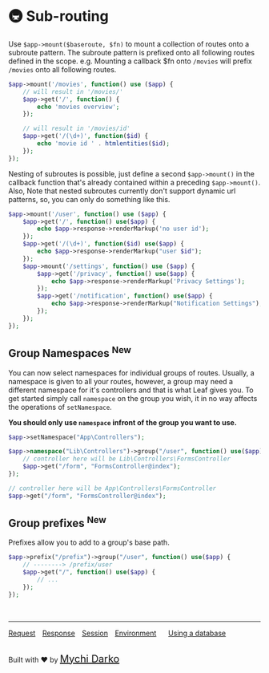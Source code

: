 # 🚇 Sub-routing

Use `$app->mount($baseroute, $fn)` to mount a collection of routes onto a subroute pattern. The subroute pattern is prefixed onto all following routes defined in the scope. e.g. Mounting a callback $fn onto `/movies` will prefix `/movies` onto all following routes.

```php
$app->mount('/movies', function() use ($app) {
    // will result in '/movies/'
    $app->get('/', function() {
        echo 'movies overview';
    });

    // will result in '/movies/id'
    $app->get('/(\d+)', function($id) {
        echo 'movie id ' . htmlentities($id);
    });
});
```

Nesting of subroutes is possible, just define a second `$app->mount()` in the callback function that's already contained within a preceding `$app->mount()`. Also, Note that nested subroutes currently don't support dynamic url patterns, so, you can only do something like this.

```php
$app->mount('/user', function() use ($app) {
    $app->get('/', function() use($app) {
        echo $app->response->renderMarkup('no user id');
    });
    $app->get('/(\d+)', function($id) use($app) {
        echo $app->response->renderMarkup("user $id");
    });
    $app->mount('/settings', function() use ($app) {
        $app->get('/privacy', function() use($app) {
            echo $app->response->renderMarkup('Privacy Settings');
        });
        $app->get('/notification', function() use($app) {
            echo $app->response->renderMarkup("Notification Settings");
        });
    });
});
```

## Group Namespaces <sup class="new-tag-1">New</sup>

You can now select namespaces for individual groups of routes. Usually, a namespace is given to all your routes, however, a group may need a different namespace for it's controllers and that is what Leaf gives you. To get started simply call `namespace` on the group you wish, it in no way affects the operations of `setNamespace`.

**You should only use `namespace` infront of the group you want to use.**

```php
$app->setNamespace("App\Controllers");

$app->namespace("Lib\Controllers")->group("/user", function() use($app) {
    // controller here will be Lib\Controllers\FormsController
    $app->get("/form", "FormsController@index");
});

// controller here will be App\Controllers\FormsController
$app->get("/form", "FormsController@index");
```

## Group prefixes <sup class="new-tag-1">New</sup>

Prefixes allow you to add to a group's base path.

```php
$app->prefix("/prefix")->group("/user", function() use($app) {
    // --------> /prefix/user
    $app->get("/", function() use($app) {
        // ...
    });
});
```

<br>
<hr>

<a href="#/v/2.0/http/request" style="margin: 0px">Request</a>
<a href="#/v/2.0/http/response" style="margin: 0px 10px;">Response</a>
<a href="#/v/2.0/http/session" style="margin: 0px; 10px;">Session</a>
<a href="#/v/2.0/environment" style="margin: 0px 10px;">Environment</a>
<a href="#/v/2.0/database" style="margin: 0px 10px;">Using a database</a>

<br>
Built with ❤ by <a href="https://mychi.netlify.app" style="font-size: 20px; color: #111;" target="_blank">Mychi Darko</a>
